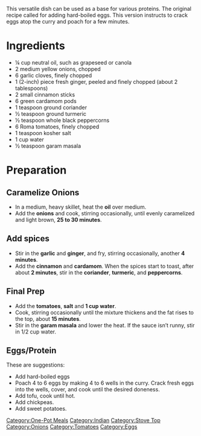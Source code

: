 This versatile dish can be used as a base for various proteins. The
original recipe called for adding hard-boiled eggs. This version
instructs to crack eggs atop the curry and poach for a few minutes.

# Ingredients

-   ¼ cup neutral oil, such as grapeseed or canola
-   2 medium yellow onions, chopped
-   6 garlic cloves, finely chopped
-   1 (2-inch) piece fresh ginger, peeled and finely chopped (about 2
    tablespoons)
-   2 small cinnamon sticks
-   6 green cardamom pods
-   1 teaspoon ground coriander
-   ½ teaspoon ground turmeric
-   ½ teaspoon whole black peppercorns
-   6 Roma tomatoes, finely chopped
-   1 teaspoon kosher salt
-   1 cup water
-   ½ teaspoon garam masala

# Preparation

## Caramelize Onions

-   In a medium, heavy skillet, heat the **oil** over medium.
-   Add the **onions** and cook, stirring occasionally, until evenly
    caramelized and light brown, **25 to 30 minutes**.

## Add spices

-   Stir in the **garlic** and **ginger**, and fry, stirring
    occasionally, another **4 minutes**.
-   Add the **cinnamon** and **cardamom**. When the spices start to
    toast, after about **2 minutes**, stir in the **coriander**,
    **turmeric**, and **peppercorns**.

## Final Prep

-   Add the **tomatoes**, **salt** and **1 cup water**.
-   Cook, stirring occasionally until the mixture thickens and the fat
    rises to the top, about **15 minutes**.
-   Stir in the **garam masala** and lower the heat. If the sauce isn’t
    runny, stir in 1/2 cup water.

## Eggs/Protein

These are suggestions:

-   Add hard-boiled eggs
-   Poach 4 to 6 eggs by making 4 to 6 wells in the curry. Crack fresh
    eggs into the wells, cover, and cook until the desired doneness.
-   Add tofu, cook until hot.
-   Add chickpeas.
-   Add sweet potatoes.

[Category:One-Pot Meals](Category:One-Pot_Meals "wikilink")
[Category:Indian](Category:Indian "wikilink") [Category:Stove
Top](Category:Stove_Top "wikilink")
[Category:Onions](Category:Onions "wikilink")
[Category:Tomatoes](Category:Tomatoes "wikilink")
[Category:Eggs](Category:Eggs "wikilink")